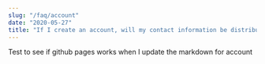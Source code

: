 ```yaml
---
slug: "/faq/account"
date: "2020-05-27"
title: "If I create an account, will my contact information be distributed in any way?"
---
```


Test to see if github pages works when I update the markdown for account